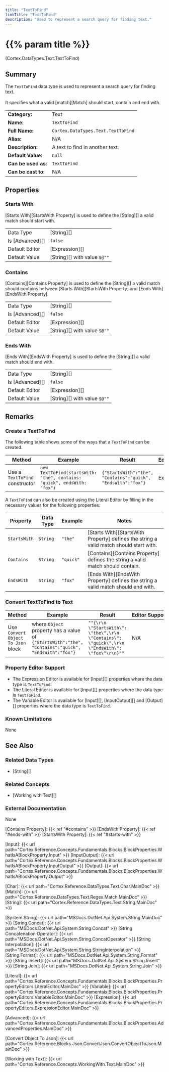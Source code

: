 ```yaml
---
title: "TextToFind"
linkTitle: "TextToFind"
description: "Used to represent a search query for finding text."
---
```


# {{% param title %}}

<p class="namespace">(Cortex.DataTypes.Text.TextToFind)</p>

## Summary

The `TextToFind` data type is used to represent a search query for finding text.<br><br>It specifies what a valid [match][Match] should start, contain and end with.

| | |
|-|-|
| **Category:**          | Text                                                  |
| **Name:**              | `TextToFind`                                         |
| **Full Name:**         | `Cortex.DataTypes.Text.TextToFind`                  |
| **Alias:**             | N/A                                                    |
| **Description:**       | A text to find in another text.                              |
| **Default Value:**     | `null`                                                 |
| **Can be used as:**    | `TextToFind`                    |
| **Can be cast to:**    | N/A                                                    |

## Properties

### Starts With

[Starts With][StartsWith Property] is used to define the [String][] a valid match should start with.

| | |
|--------------------|---------------------------|
| Data Type | [String][] |
| Is [Advanced][] | `false` |
| Default Editor | [Expression][] |
| Default Value | [String][] with value `$@""` |

### Contains

[Contains][Contains Property] is used to define the [String][] a valid match should contains between [Starts With][StartsWith Property] and [Ends With][EndsWith Property].

| | |
|--------------------|---------------------------|
| Data Type | [String][] |
| Is [Advanced][] | `false` |
| Default Editor | [Expression][] |
| Default Value | [String][] with value `$@""` |

### Ends With

[Ends With][EndsWith Property] is used to define the [String][] a valid match should end with.

| | |
|--------------------|---------------------------|
| Data Type | [String][] |
| Is [Advanced][] | `false` |
| Default Editor | [Expression][] |
| Default Value | [String][] with value `$@""` |

## Remarks

### Create a TextToFind

The following table shows some of the ways that a `TextToFind` can be created.

| Method | Example | Result | Editor&nbsp;Support | Notes |
|-|-|-|-|-|
| Use a `TextToFind` constructor | `new TextToFind(startsWith: "the", contains: "quick", endsWith: "fox")`| `{"StartsWith":"the", "Contains":"quick", "EndsWith":"fox"}` | Expression | ||

A `TextToFind` can also be created using the Literal Editor by filling in the necessary values for the following properties:

| Property | Data Type | Example | Notes |
|-|-|-|-|
| `StartsWith` | `String` | `"the"` | [Starts With][StartsWith Property] defines the string a valid match should start with. |
| `Contains` | `String` | `"quick"` | [Contains][Contains Property] defines the string a valid match should contain. |
| `EndsWith` | `String` | `"fox"` | [Ends With][EndsWith Property] defines the string a valid match should end with. |

### Convert TextToFind to Text

| Method | Example | Result | Editor&nbsp;Support | Notes |
|-|-|-|-|-|
| Use `Convert Object To Json` block | where `Object` property has a value of `{"StartsWith":"the", "Contains":"quick", "EndsWith":"fox"}` | `""{\r\n  \"StartsWith\": \"the\",\r\n  \"Contains\": \"quick\",\r\n  \"EndsWith\": \"fox\"\r\n}""` | N/A  | See [Convert Object To Json][] |

### Property Editor Support

- The Expression Editor is available for [Input][] properties where the data type is `TextToFind`.
- The Literal Editor is available for [Input][] properties where the data type is `TextToFind`.
- The Variable Editor is available for [Input][], [InputOutput][] and [Output][] properties where the data type is `TextToFind`.

### Known Limitations

None

## See Also

### Related Data Types

* [String][]

### Related Concepts

* [Working with Text][]

### External Documentation

None

[Contains Property]: {{< ref "#contains" >}}
[EndsWith Property]: {{< ref "#ends-with" >}}
[StartsWith Property]: {{< ref "#starts-with" >}}

[Input]: {{< url path="Cortex.Reference.Concepts.Fundamentals.Blocks.BlockProperties.WhatIsABlockProperty.Input" >}}
[InputOutput]: {{< url path="Cortex.Reference.Concepts.Fundamentals.Blocks.BlockProperties.WhatIsABlockProperty.InputOutput" >}}
[Output]: {{< url path="Cortex.Reference.Concepts.Fundamentals.Blocks.BlockProperties.WhatIsABlockProperty.Output" >}}

[Char]: {{< url path="Cortex.Reference.DataTypes.Text.Char.MainDoc" >}}
[Match]: {{< url path="Cortex.Reference.DataTypes.Text.Regex.Match.MainDoc" >}}
[String]: {{< url path="Cortex.Reference.DataTypes.Text.String.MainDoc" >}}

[System.String]: {{< url path="MSDocs.DotNet.Api.System.String.MainDoc" >}}
[String.Concat]: {{< url path="MSDocs.DotNet.Api.System.String.Concat" >}}
[String Concatenation Operator]: {{< url path="MSDocs.DotNet.Api.System.String.ConcatOperator" >}}
[String Interpolation]: {{< url path="MSDocs.DotNet.Api.System.String.StringInterpolation" >}}
[String.Format]: {{< url path="MSDocs.DotNet.Api.System.String.Format" >}}
[String.Insert]: {{< url path="MSDocs.DotNet.Api.System.String.Insert" >}}
[String.Join]: {{< url path="MSDocs.DotNet.Api.System.String.Join" >}}

[Literal]: {{< url path="Cortex.Reference.Concepts.Fundamentals.Blocks.BlockProperties.PropertyEditors.LiteralEditor.MainDoc" >}}
[Variable]: {{< url path="Cortex.Reference.Concepts.Fundamentals.Blocks.BlockProperties.PropertyEditors.VariableEditor.MainDoc" >}}
[Expression]: {{< url path="Cortex.Reference.Concepts.Fundamentals.Blocks.BlockProperties.PropertyEditors.ExpressionEditor.MainDoc" >}}

[Advanced]: {{< url path="Cortex.Reference.Concepts.Fundamentals.Blocks.BlockProperties.AdvancedProperties.MainDoc" >}}

[Convert Object To Json]: {{< url path="Cortex.Reference.Blocks.Json.ConvertJson.ConvertObjectToJson.MainDoc" >}}

[Working with Text]: {{< url path="Cortex.Reference.Concepts.WorkingWith.Text.MainDoc" >}}
